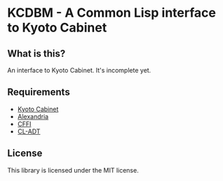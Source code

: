 KCDBM - A Common Lisp interface to Kyoto Cabinet
================================================

What is this?
-------------

An interface to Kyoto Cabinet. It's incomplete yet.

Requirements
------------

* [Kyoto Cabinet](http://fallabs.com/kyotocabinet/)
* [Alexandria](http://common-lisp.net/project/alexandria/)
* [CFFI](http://common-lisp.net/project/cffi/)
* [CL-ADT](https://github.com/m2ym/cl-adt)

License
-------

This library is licensed under the MIT license.
